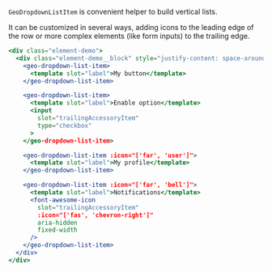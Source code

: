 `GeoDropdownListItem` is convenient helper to build vertical lists.

It can be customized in several ways, adding icons to the leading edge of the
row or more complex elements (like form inputs) to the trailing edge.

```jsx
<div class="element-demo">
  <div class="element-demo__block" style="justify-content: space-around;">
    <geo-dropdown-list-item>
      <template slot="label">My button</template>
    </geo-dropdown-list-item>

    <geo-dropdown-list-item>
      <template slot="label">Enable option</template>
      <input
        slot="trailingAccessoryItem"
        type="checkbox"
      >
    </geo-dropdown-list-item>

    <geo-dropdown-list-item :icon="['far', 'user']">
      <template slot="label">My profile</template>
    </geo-dropdown-list-item>

    <geo-dropdown-list-item :icon="['far', 'bell']">
      <template slot="label">Notifications</template>
      <font-awesome-icon
        slot="trailingAccessoryItem"
        :icon="['fas', 'chevron-right']"
        aria-hidden
        fixed-width
      />
    </geo-dropdown-list-item>
  </div>
</div>
```
